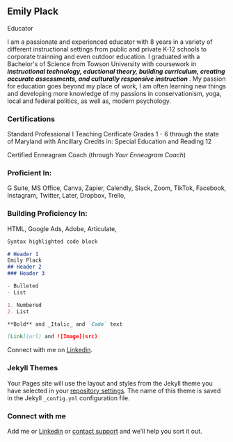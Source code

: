 <html>

<body>

<h2><span></span>Emily Plack</h2>
  <p>Educator</p>
</body>
</html>



I am a passionate and experienced educator with 8 years in a variety of different instructional settings from public and private K-12 schools to corporate trainning and even outdoor education. I graduated with a Bachelor's of Science from Towson University with coursework in <b> <i>instructional technology, eductional theory, building curriculum, creating accurate assessments, and culturally responsive instruction</i> </b>. My passion for education goes beyond my place of work, I am often learning new things and developing more knowledge of my passions in conservationism, yoga, local and federal politics, as well as, modern psychology. 

### Certifications

Standard Professional I Teaching Cerificate Grades 1 - 6 through the state of Maryland with Ancillary Credits in: Special
Education and Reading 12
 
 
Certified Enneagram Coach (through <i>Your Enneagram Coach</i>)

### Proficient In:

G Suite,
MS Office, 
Canva,
Zapier,
Calendly, 
Slack, 
Zoom, 
TikTok, 
Facebook, 
Instagram, 
Twitter, 
Later, 
Dropbox, 
Trello, 






### Building Proficiency In:

HTML,
Google Ads, 
Adobe, 
Articulate, 


```markdown
Syntax highlighted code block

# Header 1
Emily Plack
## Header 2
### Header 3

- Bulleted
- List

1. Numbered
2. List

**Bold** and _Italic_ and `Code` text

[Link](url) and ![Image](src)
```

Connect with me on [Linkedin](https://www.linkedin.com/in/emily-plack-68698a90).

### Jekyll Themes

Your Pages site will use the layout and styles from the Jekyll theme you have selected in your [repository settings](https://github.com/emplack/urban-spoon/settings/pages). The name of this theme is saved in the Jekyll `_config.yml` configuration file.

### Connect with me

Add me or [Linkedin](https://docs.github.com/categories/github-pages-basics/) or [contact support](https://support.github.com/contact) and we’ll help you sort it out.
